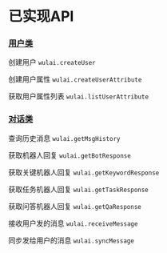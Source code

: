 # 已实现API

### [用户类](#用户类)

创建用户 `wulai.createUser`

创建用户属性 `wulai.createUserAttribute`

获取用户属性列表 `wulai.listUserAttribute`

### [对话类](#对话类)

查询历史消息 `wulai.getMsgHistory`

获取机器人回复 `wulai.getBotResponse`

获取关键机器人回复 `wulai.getKeywordResponse`

获取任务机器人回复 `wulai.getTaskResponse`

获取问答机器人回复 `wulai.getQaResponse`

接收用户发的消息 `wulai.receiveMessage`

同步发给用户的消息 `wulai.syncMessage`

